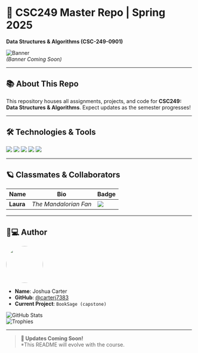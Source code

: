 # 🌌 CSC249 Master Repo | Spring 2025  
**Data Structures & Algorithms (CSC-249-0901)**  

![Banner](https://via.placeholder.com/1920x400/0a0a0a/ffffff?text=Code+Like+a+Jedi%2C+Debug+Like+a+Mandalorian⚔️)  
*(Banner Coming Soon)*  

---

## 📚 About This Repo  
This repository houses all assignments, projects, and code for **CSC249: Data Structures & Algorithms**. Expect updates as the semester progresses!

---

## 🛠️ Technologies & Tools 

![](https://img.shields.io/badge/Code-Python-informational?style=flat&logo=python&logoColor=white&color=2bbc8a)
![](https://img.shields.io/badge/Code-HTML-informational?style=flat&logo=html5&logoColor=white&color=e34f26)
![](https://img.shields.io/badge/Code-CSS-informational?style=flat&logo=css3&logoColor=white&color=1572b6) 
![](https://img.shields.io/badge/IDE-Spyder-informational?style=flat&logo=spyder-ide&logoColor=white&color=0078d7)
![](https://img.shields.io/badge/Tools-Adobe-informational?style=flat&logo=adobe&logoColor=white&color=ff0000)



---

## 🪐 Classmates & Collaborators  
| Name  | Bio                   | Badge  |  
|-------|------------------------|--------|  
| **Laura** | *The Mandalorian Fan* | ![](https://img.shields.io/badge/This_is_the_Way-FF6F61?style=flat&logo=starwars) |  

---

## 👨💻 Author  
<p align="left">
  <img src="https://avatars.githubusercontent.com/carterj7383" width="100" style="border-radius: 50%">
</p>

- **Name**: Joshua Carter  
- **GitHub**: [@carterj7383](https://github.com/carterj7383)  
- **Current Project**: `BookSage (capstone)` 

![GitHub Stats](https://github-readme-stats.vercel.app/api?username=carterj7383&show_icons=true&theme=dark&hide_border=true)  
![Trophies](https://github-profile-trophy.vercel.app/?username=carterj7383&theme=onedark&column=4)  

---

> **🚀 Updates Coming Soon!**  
> *This README will evolve with the course.
